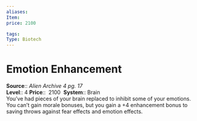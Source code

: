 ```yaml
---
aliases: 
Item:
price: 2100

tags: 
Type: Biotech
---
```


# Emotion Enhancement

**Source**:: _Alien Archive 4 pg. 17_  
**Level**:: 4
**Price**::  2100 
**System**:: Brain  
You’ve had pieces of your brain replaced to inhibit some of your emotions. You can’t gain morale bonuses, but you gain a +4 enhancement bonus to saving throws against fear effects and emotion effects.

